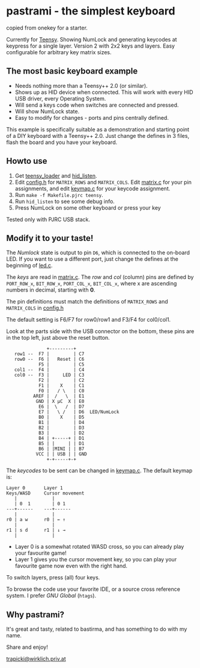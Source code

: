 pastrami - the simplest keyboard
=================================
copied from onekey for a starter.

Currently for [Teensy][++ 2.0].
Showing NumLock and generating keycodes at keypress for a single layer.
Version 2 with 2x2 keys and layers. Easy configurable for arbitrary key matrix sizes.

The most basic keyboard example
-------------------------------
* Needs nothing more than a Teensy++ 2.0 (or similar).
* Shows up as HID device when connected. This will work with every HID USB driver, every Operating System.
* Will send a keys code when switches are connected and pressed.
* Will show NumLock state.
* Easy to modify for changes - ports and pins centrally defined.

This example is specifically suitable as a demonstration and starting point of a DIY keyboard with a Teensy++ 2.0. Just change the defines in 3 files, flash the board and you have your keyboard.

Howto use
---------
1. Get [teensy_loader](teensy_loader) and [hid_listen](hid_listen).
2. Edit [config.h] for `MATRIX_ROWS` and `MATRIX_COLS`. Edit [matrix.c] for your pin assignments, and edit [keymap.c] for your keycode assignment.
2. Run `make -f Makefile.pjrc teensy`.
3. Run `hid_listen` to see some debug info.
4. Press NumLock on some other keyboard or press your key

Tested only with PJRC USB stack.

Modify it to your taste!
------------------------
The *Numlock* state is output to pin `D6`, which is connected to the on-board LED. If you want to use a different port, just change the defines at the beginning of [led.c].

The *keys* are read in [matrix.c]. The *row* and *col* (column) pins are defined by `PORT_ROW_x`, `BIT_ROW_x`, `PORT_COL_x`, `BIT_COL_x`, where x are ascending numbers in decimal, starting with **0**.

The pin definitions must match the definitions of `MATRIX_ROWS` and `MATRIX_COLS` in [config.h]

The default setting is F6/F7 for row0/row1 and F3/F4 for col0/col1.

Look at the parts side with the USB connector on the bottom, these pins are in the top left, just above the reset button.

                   +---------+
       row1 --  F7 |         | C7
       row0 --  F6 |   Reset | C6
                F5 |         | C5
       col1 --  F4 |         | C4
       col0 --  F3 |     LED | C3
                F2 |         | C2
                F1 |    X    | C1
                F0 |   / \   | C0
              AREF |  /   \  | E1
               GND | X µC  X | E0
                E6 |  \   /  | D7
                E7 |   \ /   | D6  LED/NumLock
                B0 |    X    | D5
                B1 |         | D4
                B2 |         | D3
                B3 |         | D2
                B4 | +-----+ | D1
                B5 | |     | | D1
                B6 | |MINI | | B7
               VCC | | USB | | GND
                   +-+-----+-+

The *keycodes* to be sent can be changed in [keymap.c].
The default keymap is:

    Layer 0       Layer 1
    Keys/WASD     Cursor movement
       |             |
       | 0  1        | 0 1
    ---+------    ---+------
       |             |
    r0 | a w      r0 | ← ↑
       |             |
    r1 | s d      r1 | ↓ →
       |             |

* Layer 0 is a somewhat rotated WASD cross, so you can already play your favourite game!
* Layer 1 gives you the cursor movement key, so you can play your favourite game now even with the right hand.

To switch layers, press (all) four keys.

To browse the code use your favorite IDE, or a source cross reference system. I prefer *GNU Global* (`htags`).

Why pastrami?
-------------
It's great and tasty, related to bastirma, and has something to do with my name.

Share and enjoy!

<trapicki@wirklich.priv.at>


[Teensy]:    https://www.pjrc.com/teensy/ "Teensy overview"
[++ 2.0]:    https://www.pjrc.com/teensy/pinout.html "Teensy pinout."
[teensy_loader]: https://www.pjrc.com/teensy/loader.html
[hid_listen]: https://www.pjrc.com/teensy/hid_listen.html
[led.c]:     led.c
[matrix.c]:  matrix.c
[keymap.c]:  keymap.c
[config.h]:  config.h
